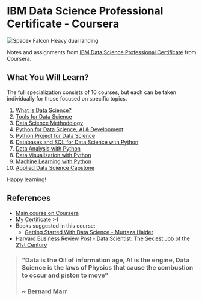 # IBM Data Science Professional Certificate - Coursera

![Spacex Falcon Heavy dual landing](https://media4.giphy.com/media/3ohs4gSs3V0Q7qOtKU/giphy.gif?cid=ecf05e4783dj1rqzpmjakyf4ro5fxexfzbh2a79vnf7r70je&ep=v1_gifs_related&rid=giphy.gif&ct=g)

Notes and assignments from [IBM Data Science Professional Certificate](https://www.coursera.org/professional-certificates/ibm-data-science) from Coursera.

## What You Will Learn?

The full specialization consists of 10 courses, but each can be taken individually for those focused on specific topics.

1. [What is Data Science?](./course1_what_s_data_science/)
2. [Tools for Data Science](./course2_tools_for_data_science/)
3. [Data Science Methodology](./course3_data_science_methodology/)
4. [Python for Data Science, AI & Development](./course4_python_for_data_science_and_ai_dev/)
5. [Python Project for Data Science](./course6_databases_sql_for_data_science_w_python/)
6. [Databases and SQL for Data Science with Python](./course7_data_analysis_w_python/)
7. [Data Analysis with Python](./course7_data_analysis_w_python/)
8. [Data Visualization with Python](./course8_data_viz_w_python/)
9. [Machine Learning with Python](./course9_machine_learning_w_python/)
10. [Applied Data Science Capstone](./couse10_applied_data_science_capstone/)

Happy learning!

## References

- [Main course on Coursera](https://www.coursera.org/professional-certificates/ibm-data-science)
- [My Certificate :-)](https://www.coursera.org/account/accomplishments/professional-cert/GRC4DCMSV5PH?utm_source=link&utm_medium=certificate&utm_content=cert_image&utm_campaign=pdf_header_button&utm_product=prof)
- Books suggested in this course:
  - [Getting Started With Data Science - Murtaza Haider](https://github.com/afondiel/cs-books/blob/main/README.md#data-science)
- [Harvard Business Review Post - Data Scientist: The Sexiest Job of the 21st Century](https://hbr.org/2012/10/data-scientist-the-sexiest-job-of-the-21st-century)


>### "Data is the Oil of information age, AI is the engine, Data Science is the laws of Physics that cause the combustion to occur and piston to move" 
> ### ~ Bernard Marr
